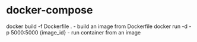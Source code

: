 # docker-compose

docker build -f Dockerfile . - build an image from Dockerfile
docker run -d -p 5000:5000 {image_id} - run container from an image
